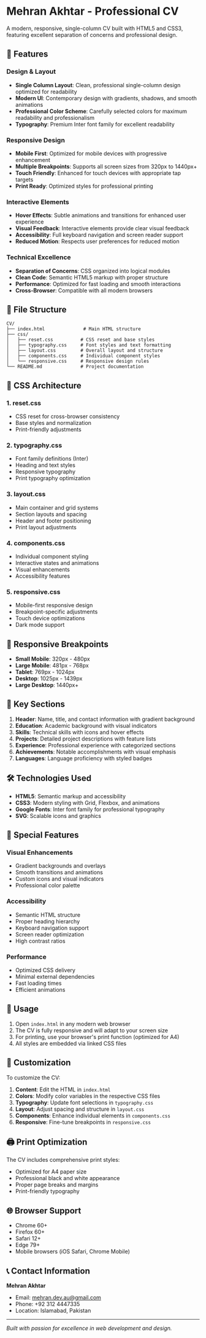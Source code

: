 # Mehran Akhtar - Professional CV

A modern, responsive, single-column CV built with HTML5 and CSS3, featuring excellent separation of concerns and professional design.

## 🚀 Features

### Design & Layout

- **Single Column Layout**: Clean, professional single-column design optimized for readability
- **Modern UI**: Contemporary design with gradients, shadows, and smooth animations
- **Professional Color Scheme**: Carefully selected colors for maximum readability and professionalism
- **Typography**: Premium Inter font family for excellent readability

### Responsive Design

- **Mobile First**: Optimized for mobile devices with progressive enhancement
- **Multiple Breakpoints**: Supports all screen sizes from 320px to 1440px+
- **Touch Friendly**: Enhanced for touch devices with appropriate tap targets
- **Print Ready**: Optimized styles for professional printing

### Interactive Elements

- **Hover Effects**: Subtle animations and transitions for enhanced user experience
- **Visual Feedback**: Interactive elements provide clear visual feedback
- **Accessibility**: Full keyboard navigation and screen reader support
- **Reduced Motion**: Respects user preferences for reduced motion

### Technical Excellence

- **Separation of Concerns**: CSS organized into logical modules
- **Clean Code**: Semantic HTML5 markup with proper structure
- **Performance**: Optimized for fast loading and smooth interactions
- **Cross-Browser**: Compatible with all modern browsers

## 📁 File Structure

```
CV/
├── index.html              # Main HTML structure
├── css/
│   ├── reset.css          # CSS reset and base styles
│   ├── typography.css     # Font styles and text formatting
│   ├── layout.css         # Overall layout and structure
│   ├── components.css     # Individual component styles
│   └── responsive.css     # Responsive design rules
└── README.md              # Project documentation
```

## 🎨 CSS Architecture

### 1. **reset.css**

- CSS reset for cross-browser consistency
- Base styles and normalization
- Print-friendly adjustments

### 2. **typography.css**

- Font family definitions (Inter)
- Heading and text styles
- Responsive typography
- Print typography optimization

### 3. **layout.css**

- Main container and grid systems
- Section layouts and spacing
- Header and footer positioning
- Print layout adjustments

### 4. **components.css**

- Individual component styling
- Interactive states and animations
- Visual enhancements
- Accessibility features

### 5. **responsive.css**

- Mobile-first responsive design
- Breakpoint-specific adjustments
- Touch device optimizations
- Dark mode support

## 📱 Responsive Breakpoints

- **Small Mobile**: 320px - 480px
- **Large Mobile**: 481px - 768px
- **Tablet**: 769px - 1024px
- **Desktop**: 1025px - 1439px
- **Large Desktop**: 1440px+

## 🎯 Key Sections

1. **Header**: Name, title, and contact information with gradient background
2. **Education**: Academic background with visual indicators
3. **Skills**: Technical skills with icons and hover effects
4. **Projects**: Detailed project descriptions with feature lists
5. **Experience**: Professional experience with categorized sections
6. **Achievements**: Notable accomplishments with visual emphasis
7. **Languages**: Language proficiency with styled badges

## 🛠️ Technologies Used

- **HTML5**: Semantic markup and accessibility
- **CSS3**: Modern styling with Grid, Flexbox, and animations
- **Google Fonts**: Inter font family for professional typography
- **SVG**: Scalable icons and graphics

## 🌟 Special Features

### Visual Enhancements

- Gradient backgrounds and overlays
- Smooth transitions and animations
- Custom icons and visual indicators
- Professional color palette

### Accessibility

- Semantic HTML structure
- Proper heading hierarchy
- Keyboard navigation support
- Screen reader optimization
- High contrast ratios

### Performance

- Optimized CSS delivery
- Minimal external dependencies
- Fast loading times
- Efficient animations

## 📄 Usage

1. Open `index.html` in any modern web browser
2. The CV is fully responsive and will adapt to your screen size
3. For printing, use your browser's print function (optimized for A4)
4. All styles are embedded via linked CSS files

## 🎨 Customization

To customize the CV:

1. **Content**: Edit the HTML in `index.html`
2. **Colors**: Modify color variables in the respective CSS files
3. **Typography**: Update font selections in `typography.css`
4. **Layout**: Adjust spacing and structure in `layout.css`
5. **Components**: Enhance individual elements in `components.css`
6. **Responsive**: Fine-tune breakpoints in `responsive.css`

## 🖨️ Print Optimization

The CV includes comprehensive print styles:

- Optimized for A4 paper size
- Professional black and white appearance
- Proper page breaks and margins
- Print-friendly typography

## 🌐 Browser Support

- Chrome 60+
- Firefox 60+
- Safari 12+
- Edge 79+
- Mobile browsers (iOS Safari, Chrome Mobile)

## 📞 Contact Information

**Mehran Akhtar**

- Email: mehran.dev.au@gmail.com
- Phone: +92 312 4447335
- Location: Islamabad, Pakistan

---

_Built with passion for excellence in web development and design._
